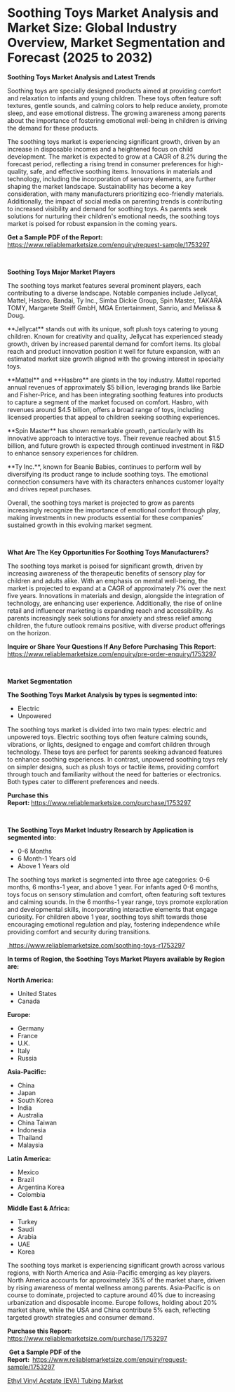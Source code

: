 <p><h1>Soothing Toys Market Analysis and Market Size: Global Industry Overview, Market Segmentation and Forecast (2025 to 2032)</h1></p><p><strong>Soothing Toys Market Analysis and Latest Trends</strong></p>
<p><p>Soothing toys are specially designed products aimed at providing comfort and relaxation to infants and young children. These toys often feature soft textures, gentle sounds, and calming colors to help reduce anxiety, promote sleep, and ease emotional distress. The growing awareness among parents about the importance of fostering emotional well-being in children is driving the demand for these products.</p><p>The soothing toys market is experiencing significant growth, driven by an increase in disposable incomes and a heightened focus on child development. The market is expected to grow at a CAGR of 8.2% during the forecast period, reflecting a rising trend in consumer preferences for high-quality, safe, and effective soothing items. Innovations in materials and technology, including the incorporation of sensory elements, are further shaping the market landscape. Sustainability has become a key consideration, with many manufacturers prioritizing eco-friendly materials. Additionally, the impact of social media on parenting trends is contributing to increased visibility and demand for soothing toys. As parents seek solutions for nurturing their children's emotional needs, the soothing toys market is poised for robust expansion in the coming years.</p></p>
<p><strong>Get a Sample PDF of the Report:&nbsp;</strong> <a href="https://www.reliablemarketsize.com/enquiry/request-sample/1753297?utm_campaign=3022&utm_medium=2&utm_source=Github&utm_content=ia&utm_term=05032025&utm_id=soothing-toys">https://www.reliablemarketsize.com/enquiry/request-sample/1753297</a></p>
<p>&nbsp;</p>
<p><strong>Soothing Toys Major Market Players</strong></p>
<p><p>The soothing toys market features several prominent players, each contributing to a diverse landscape. Notable companies include Jellycat, Mattel, Hasbro, Bandai, Ty Inc., Simba Dickie Group, Spin Master, TAKARA TOMY, Margarete Steiff GmbH, MGA Entertainment, Sanrio, and Melissa & Doug.</p><p>**Jellycat** stands out with its unique, soft plush toys catering to young children. Known for creativity and quality, Jellycat has experienced steady growth, driven by increased parental demand for comfort items. Its global reach and product innovation position it well for future expansion, with an estimated market size growth aligned with the growing interest in specialty toys.</p><p>**Mattel** and **Hasbro** are giants in the toy industry. Mattel reported annual revenues of approximately $5 billion, leveraging brands like Barbie and Fisher-Price, and has been integrating soothing features into products to capture a segment of the market focused on comfort. Hasbro, with revenues around $4.5 billion, offers a broad range of toys, including licensed properties that appeal to children seeking soothing experiences.</p><p>**Spin Master** has shown remarkable growth, particularly with its innovative approach to interactive toys. Their revenue reached about $1.5 billion, and future growth is expected through continued investment in R&D to enhance sensory experiences for children.</p><p>**Ty Inc.**, known for Beanie Babies, continues to perform well by diversifying its product range to include soothing toys. The emotional connection consumers have with its characters enhances customer loyalty and drives repeat purchases.</p><p>Overall, the soothing toys market is projected to grow as parents increasingly recognize the importance of emotional comfort through play, making investments in new products essential for these companies’ sustained growth in this evolving market segment.</p></p>
<p>&nbsp;</p>
<p><strong>What Are The Key Opportunities For Soothing Toys Manufacturers?</strong></p>
<p><p>The soothing toys market is poised for significant growth, driven by increasing awareness of the therapeutic benefits of sensory play for children and adults alike. With an emphasis on mental well-being, the market is projected to expand at a CAGR of approximately 7% over the next five years. Innovations in materials and design, alongside the integration of technology, are enhancing user experience. Additionally, the rise of online retail and influencer marketing is expanding reach and accessibility. As parents increasingly seek solutions for anxiety and stress relief among children, the future outlook remains positive, with diverse product offerings on the horizon.</p></p>
<p><strong>Inquire or Share Your Questions If Any Before Purchasing This Report:</strong> <a href="https://www.reliablemarketsize.com/enquiry/pre-order-enquiry/1753297?utm_campaign=3022&utm_medium=2&utm_source=Github&utm_content=ia&utm_term=05032025&utm_id=soothing-toys">https://www.reliablemarketsize.com/enquiry/pre-order-enquiry/1753297</a></p>
<p>&nbsp;</p>
<p><strong>Market Segmentation</strong></p>
<p><strong>The Soothing Toys Market Analysis by types is segmented into:</strong></p>
<p><ul><li>Electric</li><li>Unpowered</li></ul></p>
<p><p>The soothing toys market is divided into two main types: electric and unpowered toys. Electric soothing toys often feature calming sounds, vibrations, or lights, designed to engage and comfort children through technology. These toys are perfect for parents seeking advanced features to enhance soothing experiences. In contrast, unpowered soothing toys rely on simpler designs, such as plush toys or tactile items, providing comfort through touch and familiarity without the need for batteries or electronics. Both types cater to different preferences and needs.</p></p>
<p><strong>Purchase this Report:&nbsp;</strong><a href="https://www.reliablemarketsize.com/purchase/1753297?utm_campaign=3022&utm_medium=2&utm_source=Github&utm_content=ia&utm_term=05032025&utm_id=soothing-toys">https://www.reliablemarketsize.com/purchase/1753297</a></p>
<p>&nbsp;</p>
<p><strong>The Soothing Toys Market Industry Research by Application is segmented into:</strong></p>
<p><ul><li>0-6 Months</li><li>6 Month-1 Years old</li><li>Above 1 Years old</li></ul></p>
<p><p>The soothing toys market is segmented into three age categories: 0-6 months, 6 months-1 year, and above 1 year. For infants aged 0-6 months, toys focus on sensory stimulation and comfort, often featuring soft textures and calming sounds. In the 6 months-1 year range, toys promote exploration and developmental skills, incorporating interactive elements that engage curiosity. For children above 1 year, soothing toys shift towards those encouraging emotional regulation and play, fostering independence while providing comfort and security during transitions.</p></p>
<p><a href="https://www.reliablemarketsize.com/soothing-toys-r1753297?utm_campaign=3022&utm_medium=2&utm_source=Github&utm_content=ia&utm_term=05032025&utm_id=soothing-toys">&nbsp;https://www.reliablemarketsize.com/soothing-toys-r1753297</a></p>
<p><strong>In terms of Region, the Soothing Toys Market Players available by Region are:</strong></p>
<p>
    <p> <strong> North America: </strong>
        <ul>
            <li>United States</li>
            <li>Canada</li>
        </ul>
        </p> 
    <p> <strong> Europe: </strong>
        <ul>
            <li>Germany</li>
            <li>France</li>
            <li>U.K.</li>
            <li>Italy</li>
            <li>Russia</li>
        </ul>
        </p> 
    <p> <strong> Asia-Pacific: </strong>
        <ul>
            <li>China</li>
            <li>Japan</li>
            <li>South Korea</li>
            <li>India</li>
            <li>Australia</li>
            <li>China Taiwan</li>
            <li>Indonesia</li>
            <li>Thailand</li>
            <li>Malaysia</li>
        </ul>
        </p> 
    <p> <strong> Latin America: </strong>
        <ul>
            <li>Mexico</li>
            <li>Brazil</li>
            <li>Argentina Korea</li>
            <li>Colombia</li>
        </ul>
        </p> 
    <p> <strong> Middle East & Africa: </strong>
        <ul>
            <li>Turkey</li>
            <li>Saudi</li>
            <li>Arabia</li>
            <li>UAE</li>
            <li>Korea</li>
        </ul>
    </p>
    </p>
<p><p>The soothing toys market is experiencing significant growth across various regions, with North America and Asia-Pacific emerging as key players. North America accounts for approximately 35% of the market share, driven by rising awareness of mental wellness among parents. Asia-Pacific is on course to dominate, projected to capture around 40% due to increasing urbanization and disposable income. Europe follows, holding about 20% market share, while the USA and China contribute 5% each, reflecting targeted growth strategies and consumer demand.</p></p>
<p><strong>Purchase this Report: </strong><a href="https://www.reliablemarketsize.com/purchase/1753297?utm_campaign=3022&utm_medium=2&utm_source=Github&utm_content=ia&utm_term=05032025&utm_id=soothing-toys">https://www.reliablemarketsize.com/purchase/1753297</a></p>
<p>&nbsp;<strong>Get a Sample PDF of the Report:&nbsp;&nbsp;</strong><a href="https://www.reliablemarketsize.com/enquiry/request-sample/1753297?utm_campaign=3022&utm_medium=2&utm_source=Github&utm_content=ia&utm_term=05032025&utm_id=soothing-toys">https://www.reliablemarketsize.com/enquiry/request-sample/1753297</a></p>
<p><strong></strong></p>
<p><p><a href="https://github.com/miottaredlin79/Market-Research-Report-List-1/blob/main/ethyl-vinyl-acetate-eva-tubing-market.md?utm_campaign=3022&utm_medium=2&utm_source=Github&utm_content=ia&utm_term=05032025&utm_id=soothing-toys">Ethyl Vinyl Acetate (EVA) Tubing Market</a></p></p>